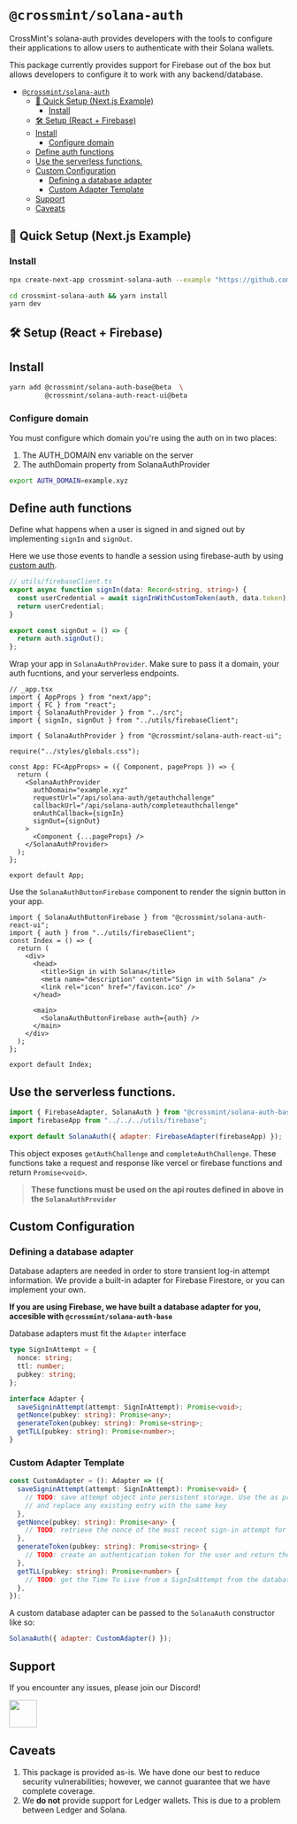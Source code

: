 # `@crossmint/solana-auth`

CrossMint's solana-auth provides developers with the tools to configure their applications to allow users to authenticate with their Solana wallets.

This package currently provides support for Firebase out of the box but allows developers to configure it to work with any backend/database.
- [`@crossmint/solana-auth`](#crossmintsolana-auth)
  - [🚀 Quick Setup (Next.js Example)](#-quick-setup-nextjs-example)
    - [Install](#install)
  - [🛠 Setup (React + Firebase)](#-setup-react--firebase)
  - [Install](#install-1)
    - [Configure domain](#configure-domain)
  - [Define auth functions](#define-auth-functions)
  - [Use the serverless functions.](#use-the-serverless-functions)
  - [Custom Configuration](#custom-configuration)
    - [Defining a database adapter](#defining-a-database-adapter)
    - [Custom Adapter Template](#custom-adapter-template)
  - [Support](#support)
  - [Caveats](#caveats)
## 🚀 Quick Setup (Next.js Example)

### Install

```sh
npx create-next-app crossmint-solana-auth --example "https://github.com/crossmint/solana-auth/packages/examples/nextjs-starter"

cd crossmint-solana-auth && yarn install
yarn dev
```

## 🛠 Setup (React + Firebase)

## Install

```sh
yarn add @crossmint/solana-auth-base@beta  \
         @crossmint/solana-auth-react-ui@beta
```

### Configure domain

You must configure which domain you're using the auth on in two places:

1. The AUTH_DOMAIN env variable on the server
2. The authDomain property from SolanaAuthProvider

```sh
export AUTH_DOMAIN=example.xyz
```

## Define auth functions

Define what happens when a user is signed in and signed out by implementing `signIn` and `signOut`.

Here we use those events to handle a session using firebase-auth by using [custom auth](https://firebase.google.com/docs/auth/web/custom-auth).

```ts
// utils/firebaseClient.ts
export async function signIn(data: Record<string, string>) {
  const userCredential = await signInWithCustomToken(auth, data.token);
  return userCredential;
}

export const signOut = () => {
  return auth.signOut();
};
```

Wrap your app in `SolanaAuthProvider`. Make sure to pass it a domain, your auth fucntions, and your serverless endpoints.

```tsx
// _app.tsx
import { AppProps } from "next/app";
import { FC } from "react";
import { SolanaAuthProvider } from "../src";
import { signIn, signOut } from "../utils/firebaseClient";

import { SolanaAuthProvider } from "@crossmint/solana-auth-react-ui";

require("../styles/globals.css");

const App: FC<AppProps> = ({ Component, pageProps }) => {
  return (
    <SolanaAuthProvider
      authDomain="example.xyz"
      requestUrl="/api/solana-auth/getauthchallenge"
      callbackUrl="/api/solana-auth/completeauthchallenge"
      onAuthCallback={signIn}
      signOut={signOut}
    >
      <Component {...pageProps} />
    </SolanaAuthProvider>
  );
};

export default App;
```

Use the `SolanaAuthButtonFirebase` component to render the signin button in your app.

```tsx
import { SolanaAuthButtonFirebase } from "@crossmint/solana-auth-react-ui";
import { auth } from "../utils/firebaseClient";
const Index = () => {
  return (
    <div>
      <head>
        <title>Sign in with Solana</title>
        <meta name="description" content="Sign in with Solana" />
        <link rel="icon" href="/favicon.ico" />
      </head>

      <main>
        <SolanaAuthButtonFirebase auth={auth} />
      </main>
    </div>
  );
};

export default Index;
```

## Use the serverless functions.

```js
import { FirebaseAdapter, SolanaAuth } from "@crossmint/solana-auth-base";
import firebaseApp from "../../../utils/firebase";

export default SolanaAuth({ adapter: FirebaseAdapter(firebaseApp) });
```

This object exposes `getAuthChallenge` and `completeAuthChallenge`. These functions take a request and response like vercel or firebase functions and return `Promise<void>`.

> **These functions must be used on the api routes defined in above in the `SolanaAuthProvider`**

## Custom Configuration

### Defining a database adapter

Database adapters are needed in order to store transient log-in attempt information. We provide a built-in adapter for Firebase Firestore, or you can implement your own.

**If you are using Firebase, we have built a database adapter for you, accesible with `@crossmint/solana-auth-base`**

Database adapters must fit the `Adapter` interface

```ts
type SignInAttempt = {
  nonce: string;
  ttl: number;
  pubkey: string;
};

interface Adapter {
  saveSigninAttempt(attempt: SignInAttempt): Promise<void>;
  getNonce(pubkey: string): Promise<any>;
  generateToken(pubkey: string): Promise<string>;
  getTLL(pubkey: string): Promise<number>;
}
```

### Custom Adapter Template

```ts
const CustomAdapter = (): Adapter => ({
  saveSigninAttempt(attempt: SignInAttempt): Promise<void> {
    // TODO: save attempt object into persistent storage. Use the as primary key
    // and replace any existing entry with the same key
  },
  getNonce(pubkey: string): Promise<any> {
    // TODO: retrieve the nonce of the most recent sign-in attempt for a public key and return the nonce or undefined
  },
  generateToken(pubkey: string): Promise<string> {
    // TODO: create an authentication token for the user and return the token
  },
  getTLL(pubkey: string): Promise<number> {
    // TODO: get the Time To Live from a SignInAttempt from the database
  },
});
```

A custom database adapter can be passed to the `SolanaAuth` constructor like so:

```js
SolanaAuth({ adapter: CustomAdapter() });
```
## Support 
If you encounter any issues, please join our Discord!

<a href="https://discord.gg/e8G6rtZkBc">
<img src="https://www.svgrepo.com/show/353655/discord-icon.svg" width="50" />
</a>

## Caveats 
1. This package is provided as-is. We have done our best to reduce security vulnerabilities; however, we cannot guarantee that we have complete coverage. 
2. We **do not** provide support for Ledger wallets. This is due to a problem between Ledger and Solana.